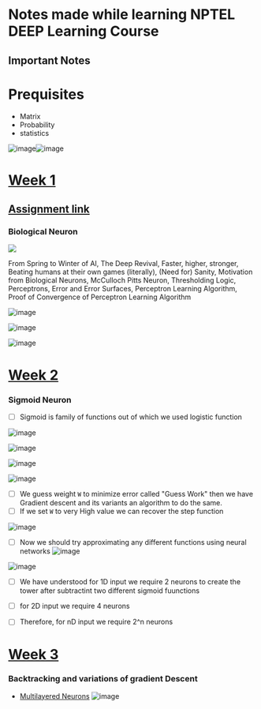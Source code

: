 # Notes made while learning NPTEL DEEP Learning Course
## Important Notes
# Prequisites
- Matrix
- Probability
- statistics

![image](https://user-images.githubusercontent.com/72144717/197602891-662d93a3-8880-414a-a8de-5f81394041ce.png)![image](https://user-images.githubusercontent.com/72144717/197610903-a2d78650-917f-47ff-a2c3-2964206cd20e.png)



# [Week 1](https://drive.google.com/drive/folders/13Coj35UfJ-Q5RQUcXikzdA2mUGLvEMDm)
## [Assignment link](https://onlinecourses.nptel.ac.in/noc22_cs124/unit?unit=17&assessment=181)
### Biological Neuron
![](https://miro.medium.com/max/1400/1*hkYlTODpjJgo32DoCOWN5w.png)


From Spring to Winter of AI, The Deep Revival, Faster, higher, stronger, Beating humans at their own games (literally), (Need for) Sanity, Motivation from Biological Neurons, McCulloch Pitts Neuron, Thresholding Logic, Perceptrons, Error and Error Surfaces, Perceptron Learning Algorithm, Proof of Convergence of Perceptron Learning Algorithm

![image](https://user-images.githubusercontent.com/72144717/197603446-387b3d4e-0082-4cf7-8c31-ebbf5b894a28.png)

![image](https://user-images.githubusercontent.com/72144717/197603760-76323edd-de27-44ad-a6ee-4d24df1ae6e9.png)

![image](https://user-images.githubusercontent.com/72144717/197604093-027792f6-bc6b-49d6-ac88-f42a1c31a073.png)

# [Week 2](https://drive.google.com/drive/folders/1XQtsxF1GHseEf-dJxyzSCXuwdXubhYAk)
### Sigmoid Neuron 
- [ ] Sigmoid is family of functions out of which we used logistic function


![image](https://user-images.githubusercontent.com/72144717/197604956-7dc81409-2f82-42fa-bbbe-1af7f78a7675.png)

![image](https://user-images.githubusercontent.com/72144717/197605237-501e13f6-9bea-479f-9aff-924e6ecab156.png)

![image](https://user-images.githubusercontent.com/72144717/197605510-3dea6104-3ffc-44b8-844d-60ad03d2fe4f.png)

![image](https://user-images.githubusercontent.com/72144717/197605581-11c3a43e-1fd3-46c4-a61f-97a390dfc604.png)




- [ ] We guess weight `W` to minimize error called "Guess Work" then  we have Gradient descent and its variants an algorithm to do the same.
- [ ] If we set `W` to very High value we can recover the step function

![image](https://user-images.githubusercontent.com/72144717/197610724-cf33582e-39bf-4814-bfe8-884fd692d709.png)


- [ ] Now we should try approximating any different functions using neural networks
![image](https://user-images.githubusercontent.com/72144717/197617712-6a0644ae-ecc0-469e-a43d-00911d8e1c2f.png)

![image](https://user-images.githubusercontent.com/72144717/197616192-e44d1a30-1499-4c58-a81e-2b531405d832.png)

- [ ] We have understood for 1D input we require 2 neurons to create the tower after subtractint two different sigmoid fuunctions
- [ ] for 2D input we require 4 neurons
- [ ] Therefore, for nD input we require 2^n neurons


# [Week 3](https://drive.google.com/drive/folders/16FeJcuCzZi7iMLVf1pp0Qyym4ViEKLCF)
### Backtracking and variations of gradient Descent
- [Multilayered Neurons](https://youtu.be/AASR9rOzhhA)
![image](https://user-images.githubusercontent.com/72144717/197621318-d6ea4831-d98c-47b0-a6e5-00454cdf4d36.png)





